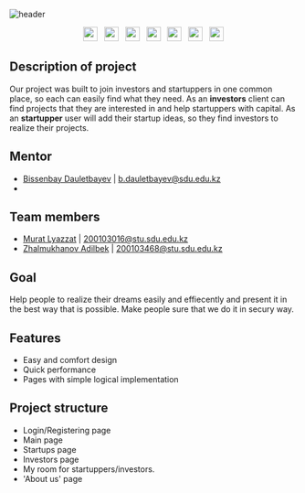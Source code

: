 ![header](https://capsule-render.vercel.app/api?type=waving&color=818cf8&height=250&width=full&section=header&fontColor=fafafa&text=Crowdfunding&fontSize=90&animation=fadeIn&fontAlignY=35&desc=INF%20232%20|%20Web%20programming:%20back%20end&descAlignY=55)

<p align="center">
  <img src="https://img.shields.io/badge/python-282C34?logo=python&style=for-the-badge" height="25" />
  &nbsp;
  <img src="https://img.shields.io/badge/Django-282C34?logo=django&style=for-the-badge" height="25" />  
  &nbsp;
  <img src="https://img.shields.io/badge/HTml-282C34?logo=html5&style=for-the-badge" height="25" /> 
  &nbsp;
  <img src="https://img.shields.io/badge/CSS-282C34?logo=css3&logoColor=1572B6&style=for-the-badge" height="25" />
  &nbsp;
  <img src="https://img.shields.io/badge/JavaScript-282C34?logo=JavaScript&style=for-the-badge" height="25" />
  &nbsp;
  <img src="https://img.shields.io/badge/jinja-282C34?logo=jinja&logoColor=red&style=for-the-badge" height="25" />
  &nbsp;
  <img src="https://img.shields.io/badge/Tailwind-282C34?logo=tailwindcss&style=for-the-badge" height="25" />
</p>


## Description of project
Our project was built to join investors and startuppers in one common place, so each can easily find what they need. As an **investors** client can find projects that they are interested in and help startuppers with capital. As an **startupper**  user will add their startup ideas, so they find investors to realize their projects.

## Mentor
-  [Bissenbay Dauletbayev](b.dauletbayev@sdu.edu.kz) | b.dauletbayev@sdu.edu.kz
-  
## Team members
- [Murat Lyazzat](https://github.com/mlyazzat) | 200103016@stu.sdu.edu.kz
- [Zhalmukhanov Adilbek](https://github.com/zhalmukhanov) | 200103468@stu.sdu.edu.kz

## Goal
Help people to realize their dreams easily and effiecently and present it in the best way that is possible. Make people sure that we do it in secury way.


## Features
- Easy and comfort design
- Quick performance
- Pages with simple logical implementation

## Project structure
- Login/Registering page
- Main page
- Startups page
- Investors page
- My room for startuppers/investors.
- 'About us' page

